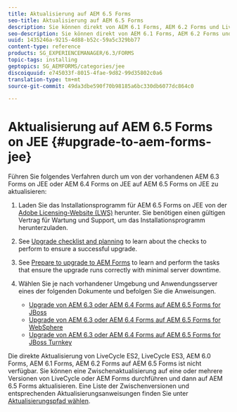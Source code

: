 ```yaml
---
title: Aktualisierung auf AEM 6.5 Forms
seo-title: Aktualisierung auf AEM 6.5 Forms
description: Sie können direkt von AEM 6.1 Forms, AEM 6.2 Forms und LiveCycle ES4 SP1 auf AEM 6.3 Forms aktualisieren.
seo-description: Sie können direkt von AEM 6.1 Forms, AEM 6.2 Forms und LiveCycle ES4 SP1 auf AEM 6.3 Forms aktualisieren.
uuid: 1435246a-9215-4d88-b52c-59a5c329bb77
content-type: reference
products: SG_EXPERIENCEMANAGER/6.3/FORMS
topic-tags: installing
geptopics: SG_AEMFORMS/categories/jee
discoiquuid: e745033f-8015-4fae-9d82-99d35802c0a6
translation-type: tm+mt
source-git-commit: 49da3dbe590f70b98185a6bc330db6077dc864c0

---
```



# Aktualisierung auf AEM 6.5 Forms on JEE {#upgrade-to-aem-forms-jee}

Führen Sie folgendes Verfahren durch um von der vorhandenen AEM 6.3 Forms on JEE oder AEM 6.4 Forms on JEE auf AEM 6.5 Forms on JEE zu aktualisieren:

1. Laden Sie das Installationsprogramm für AEM 6.5 Forms on JEE von der [Adobe Licensing-Website (LWS)](https://licensing.adobe.com/) herunter. Sie benötigen einen gültigen Vertrag für Wartung und Support, um das Installationsprogramm herunterzuladen.
1. See [Upgrade checklist and planning](https://www.adobe.com/go/learn_aemfroms_upgrade_checklist_65) to learn about the checks to perform to ensure a successful upgrade.
1. See [Prepare to upgrade to AEM Forms](https://www.adobe.com/go/learn_aemforms_prepareupgrade_65) to learn and perform the tasks that ensure the upgrade runs correctly with minimal server downtime.
1. Wählen Sie je nach vorhandener Umgebung und Anwendungsserver eines der folgenden Dokumente und befolgen Sie die Anweisungen.

   * [Upgrade von AEM 6.3 oder AEM 6.4 Forms auf AEM 6.5 Forms for JBoss ](http://www.adobe.com/go/learn_aemforms_upgradeJBoss_65)
   * [Upgrade von AEM 6.3 oder AEM 6.4 Forms auf AEM 6.5 Forms for WebSphere](http://www.adobe.com/go/learn_aemforms_upgradeWebSphere_65)
   * [Upgrade von AEM 6.3 oder AEM 6.4 Forms auf AEM 6.5 Forms for JBoss Turnkey](http://www.adobe.com/go/learn_aemforms_upgradeTurnkey_65)

Die direkte Aktualisierung von LiveCycle ES2, LiveCycle ES3, AEM 6.0 Forms, AEM 6.1 Forms, AEM 6.2 Forms auf AEM 6.5 Forms ist nicht verfügbar. Sie können eine Zwischenaktualisierung auf eine oder mehrere Versionen von LiveCycle oder AEM Forms durchführen und dann auf AEM 6.5 Forms aktualisieren. Eine Liste der Zwischenversionen und entsprechenden Aktualisierungsanweisungen finden Sie unter [Aktualisierungspfad wählen](upgrade.md).

